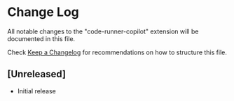 # Change Log

All notable changes to the "code-runner-copilot" extension will be documented in this file.

Check [Keep a Changelog](http://keepachangelog.com/) for recommendations on how to structure this file.

## [Unreleased]

- Initial release